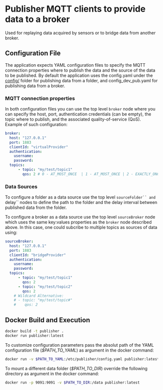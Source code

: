 # Publisher MQTT clients to provide data to a broker

Used for replaying data acquired by sensors or to bridge data from another broker.

## Configuration File
The application expects YAML configuration files to specify the MQTT connection properties where to publish the data and the source of the data to be published. By default the application uses the config.yaml under the [config/](config/) folder for publishing data from a folder, and config_dev_pub.yaml for publishing data from a broker.

### MQTT connection properties

In both configuration files you can use the top level ```broker``` node where you can specify the host, port, authentication credentials (can be empty), the topic where to publish, and the associated quality-of-service (QoS). Example of such configuration: 

```yaml
broker:
  host: "127.0.0.1"
  port: 1883
  clientId: "virtualProvider"
  authentication:
    username:
    password:
  topics:
      - topic: "my/test/topic1"
        qos: 2 # 0 - AT_MOST_ONCE  | 1 - AT_MOST_ONCE | 2 - EXACTLY_ONCE
``` 


### Data Sources

To configure a folder as a data source use the top level ```sourceFolder`` and ```delay`` nodes to define the path to the folder and the delay interval between published data from the folder.

To configure a broker as a data source use the top level ```sourceBroker``` node which uses the same key:values properties as the ```broker``` node described above. In this case, one could subcribe to multiple topics as sources of data using:

```yaml
sourceBroker:
  host: "127.0.0.1"
  port: 1883
  clientId: "bridgeProvider"
  authentication:
    username:
    password:
  topics:
      - topic: "my/test/topic1"
        qos: 2 
      - topic: "my/test/topic2"
        qos: 2
    # Wildcard Alternative:
    # - topic: "my/test/topic#"
    #    qos: 2
``` 

## Docker Build and Execution

```bash
docker build -t publisher .
docker run publisher:latest
```

To customize configuration parameters pass the absolut path of the YAML configuration file (*$PATH_TO_YAML*) as argument in the docker command:

```bash
docker run -v $PATH_TO_YAML:/etc/publisher/config.yaml publisher:latest
```

To mount a different data folder (*$PATH_TO_DIR*) override the following directory as argument in the docker command:

```bash
docker run -p 9091:9091 -v $PATH_TO_DIR:/data publisher:latest
```
